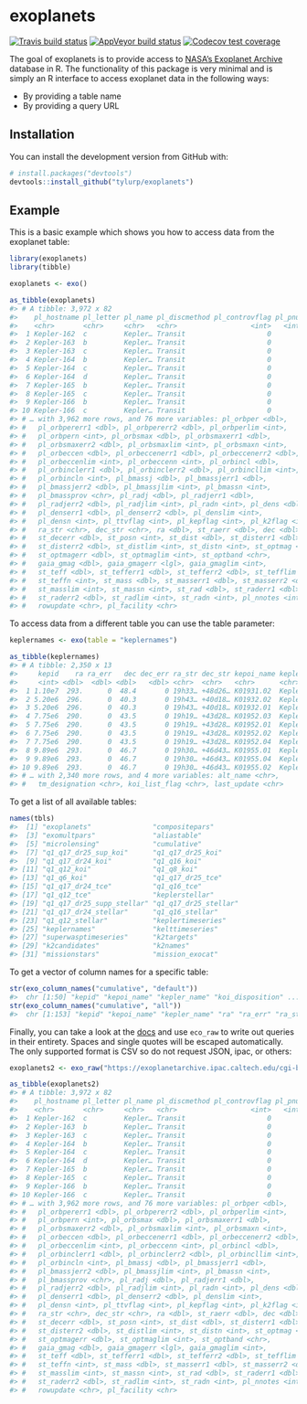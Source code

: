 
<!-- README.md is generated from README.Rmd. Please edit that file -->

# exoplanets

<!-- badges: start -->

[![Travis build
status](https://travis-ci.org/tyluRp/exoplanets.svg?branch=master)](https://travis-ci.org/tyluRp/exoplanets)
[![AppVeyor build
status](https://ci.appveyor.com/api/projects/status/github/tyluRp/exoplanets?branch=master&svg=true)](https://ci.appveyor.com/project/tyluRp/exoplanets)
[![Codecov test
coverage](https://codecov.io/gh/tyluRp/exoplanets/branch/master/graph/badge.svg)](https://codecov.io/gh/tyluRp/exoplanets?branch=master)
<!-- badges: end -->

The goal of exoplanets is to provide access to [NASA’s Exoplanet
Archive](https://exoplanetarchive.ipac.caltech.edu/index.html) database
in R. The functionality of this package is very minimal and is simply an
R interface to access exoplanet data in the following ways:

  - By providing a table name
  - By providing a query URL

## Installation

You can install the development version from GitHub with:

``` r
# install.packages("devtools")
devtools::install_github("tylurp/exoplanets")
```

## Example

This is a basic example which shows you how to access data from the
exoplanet table:

``` r
library(exoplanets)
library(tibble)

exoplanets <- exo()

as_tibble(exoplanets)
#> # A tibble: 3,972 x 82
#>    pl_hostname pl_letter pl_name pl_discmethod pl_controvflag pl_pnum
#>    <chr>       <chr>     <chr>   <chr>                  <int>   <int>
#>  1 Kepler-162  c         Kepler… Transit                    0       2
#>  2 Kepler-163  b         Kepler… Transit                    0       2
#>  3 Kepler-163  c         Kepler… Transit                    0       2
#>  4 Kepler-164  b         Kepler… Transit                    0       3
#>  5 Kepler-164  c         Kepler… Transit                    0       3
#>  6 Kepler-164  d         Kepler… Transit                    0       3
#>  7 Kepler-165  b         Kepler… Transit                    0       2
#>  8 Kepler-165  c         Kepler… Transit                    0       2
#>  9 Kepler-166  b         Kepler… Transit                    0       3
#> 10 Kepler-166  c         Kepler… Transit                    0       3
#> # … with 3,962 more rows, and 76 more variables: pl_orbper <dbl>,
#> #   pl_orbpererr1 <dbl>, pl_orbpererr2 <dbl>, pl_orbperlim <int>,
#> #   pl_orbpern <int>, pl_orbsmax <dbl>, pl_orbsmaxerr1 <dbl>,
#> #   pl_orbsmaxerr2 <dbl>, pl_orbsmaxlim <int>, pl_orbsmaxn <int>,
#> #   pl_orbeccen <dbl>, pl_orbeccenerr1 <dbl>, pl_orbeccenerr2 <dbl>,
#> #   pl_orbeccenlim <int>, pl_orbeccenn <int>, pl_orbincl <dbl>,
#> #   pl_orbinclerr1 <dbl>, pl_orbinclerr2 <dbl>, pl_orbincllim <int>,
#> #   pl_orbincln <int>, pl_bmassj <dbl>, pl_bmassjerr1 <dbl>,
#> #   pl_bmassjerr2 <dbl>, pl_bmassjlim <int>, pl_bmassn <int>,
#> #   pl_bmassprov <chr>, pl_radj <dbl>, pl_radjerr1 <dbl>,
#> #   pl_radjerr2 <dbl>, pl_radjlim <int>, pl_radn <int>, pl_dens <dbl>,
#> #   pl_denserr1 <dbl>, pl_denserr2 <dbl>, pl_denslim <int>,
#> #   pl_densn <int>, pl_ttvflag <int>, pl_kepflag <int>, pl_k2flag <int>,
#> #   ra_str <chr>, dec_str <chr>, ra <dbl>, st_raerr <dbl>, dec <dbl>,
#> #   st_decerr <dbl>, st_posn <int>, st_dist <dbl>, st_disterr1 <dbl>,
#> #   st_disterr2 <dbl>, st_distlim <int>, st_distn <int>, st_optmag <dbl>,
#> #   st_optmagerr <dbl>, st_optmaglim <int>, st_optband <chr>,
#> #   gaia_gmag <dbl>, gaia_gmagerr <lgl>, gaia_gmaglim <int>,
#> #   st_teff <dbl>, st_tefferr1 <dbl>, st_tefferr2 <dbl>, st_tefflim <int>,
#> #   st_teffn <int>, st_mass <dbl>, st_masserr1 <dbl>, st_masserr2 <dbl>,
#> #   st_masslim <int>, st_massn <int>, st_rad <dbl>, st_raderr1 <dbl>,
#> #   st_raderr2 <dbl>, st_radlim <int>, st_radn <int>, pl_nnotes <int>,
#> #   rowupdate <chr>, pl_facility <chr>
```

To access data from a different table you can use the table parameter:

``` r
keplernames <- exo(table = "keplernames")

as_tibble(keplernames)
#> # A tibble: 2,350 x 13
#>     kepid    ra ra_err   dec dec_err ra_str dec_str kepoi_name kepler_name
#>     <int> <dbl>  <dbl> <dbl>   <dbl> <chr>  <chr>   <chr>      <chr>      
#>  1 1.10e7  293.      0  48.4       0 19h33… +48d26… K01931.02  Kepler-339…
#>  2 5.20e6  296.      0  40.3       0 19h43… +40d18… K01932.02  Kepler-340…
#>  3 5.20e6  296.      0  40.3       0 19h43… +40d18… K01932.01  Kepler-340…
#>  4 7.75e6  290.      0  43.5       0 19h19… +43d28… K01952.03  Kepler-341…
#>  5 7.75e6  290.      0  43.5       0 19h19… +43d28… K01952.01  Kepler-341…
#>  6 7.75e6  290.      0  43.5       0 19h19… +43d28… K01952.02  Kepler-341…
#>  7 7.75e6  290.      0  43.5       0 19h19… +43d28… K01952.04  Kepler-341…
#>  8 9.89e6  293.      0  46.7       0 19h30… +46d43… K01955.01  Kepler-342…
#>  9 9.89e6  293.      0  46.7       0 19h30… +46d43… K01955.04  Kepler-342…
#> 10 9.89e6  293.      0  46.7       0 19h30… +46d43… K01955.02  Kepler-342…
#> # … with 2,340 more rows, and 4 more variables: alt_name <chr>,
#> #   tm_designation <chr>, koi_list_flag <chr>, last_update <chr>
```

To get a list of all available tables:

``` r
names(tbls) 
#>  [1] "exoplanets"               "compositepars"           
#>  [3] "exomultpars"              "aliastable"              
#>  [5] "microlensing"             "cumulative"              
#>  [7] "q1_q17_dr25_sup_koi"      "q1_q17_dr25_koi"         
#>  [9] "q1_q17_dr24_koi"          "q1_q16_koi"              
#> [11] "q1_q12_koi"               "q1_q8_koi"               
#> [13] "q1_q6_koi"                "q1_q17_dr25_tce"         
#> [15] "q1_q17_dr24_tce"          "q1_q16_tce"              
#> [17] "q1_q12_tce"               "keplerstellar"           
#> [19] "q1_q17_dr25_supp_stellar" "q1_q17_dr25_stellar"     
#> [21] "q1_q17_dr24_stellar"      "q1_q16_stellar"          
#> [23] "q1_q12_stellar"           "keplertimeseries"        
#> [25] "keplernames"              "kelttimeseries"          
#> [27] "superwasptimeseries"      "k2targets"               
#> [29] "k2candidates"             "k2names"                 
#> [31] "missionstars"             "mission_exocat"
```

To get a vector of column names for a specific table:

``` r
str(exo_column_names("cumulative", "default"))
#>  chr [1:50] "kepid" "kepoi_name" "kepler_name" "koi_disposition" ...
str(exo_column_names("cumulative", "all"))
#>  chr [1:153] "kepid" "kepoi_name" "kepler_name" "ra" "ra_err" "ra_str" ...
```

Finally, you can take a look at the
[docs](https://exoplanetarchive.ipac.caltech.edu/docs/program_interfaces.html)
and use `eco_raw` to write out queries in their entirety. Spaces and
single quotes will be escaped automatically. The only supported format
is CSV so do not request JSON, ipac, or
others:

``` r
exoplanets2 <- exo_raw("https://exoplanetarchive.ipac.caltech.edu/cgi-bin/nstedAPI/nph-nstedAPI?table=exoplanets")

as_tibble(exoplanets2)
#> # A tibble: 3,972 x 82
#>    pl_hostname pl_letter pl_name pl_discmethod pl_controvflag pl_pnum
#>    <chr>       <chr>     <chr>   <chr>                  <int>   <int>
#>  1 Kepler-162  c         Kepler… Transit                    0       2
#>  2 Kepler-163  b         Kepler… Transit                    0       2
#>  3 Kepler-163  c         Kepler… Transit                    0       2
#>  4 Kepler-164  b         Kepler… Transit                    0       3
#>  5 Kepler-164  c         Kepler… Transit                    0       3
#>  6 Kepler-164  d         Kepler… Transit                    0       3
#>  7 Kepler-165  b         Kepler… Transit                    0       2
#>  8 Kepler-165  c         Kepler… Transit                    0       2
#>  9 Kepler-166  b         Kepler… Transit                    0       3
#> 10 Kepler-166  c         Kepler… Transit                    0       3
#> # … with 3,962 more rows, and 76 more variables: pl_orbper <dbl>,
#> #   pl_orbpererr1 <dbl>, pl_orbpererr2 <dbl>, pl_orbperlim <int>,
#> #   pl_orbpern <int>, pl_orbsmax <dbl>, pl_orbsmaxerr1 <dbl>,
#> #   pl_orbsmaxerr2 <dbl>, pl_orbsmaxlim <int>, pl_orbsmaxn <int>,
#> #   pl_orbeccen <dbl>, pl_orbeccenerr1 <dbl>, pl_orbeccenerr2 <dbl>,
#> #   pl_orbeccenlim <int>, pl_orbeccenn <int>, pl_orbincl <dbl>,
#> #   pl_orbinclerr1 <dbl>, pl_orbinclerr2 <dbl>, pl_orbincllim <int>,
#> #   pl_orbincln <int>, pl_bmassj <dbl>, pl_bmassjerr1 <dbl>,
#> #   pl_bmassjerr2 <dbl>, pl_bmassjlim <int>, pl_bmassn <int>,
#> #   pl_bmassprov <chr>, pl_radj <dbl>, pl_radjerr1 <dbl>,
#> #   pl_radjerr2 <dbl>, pl_radjlim <int>, pl_radn <int>, pl_dens <dbl>,
#> #   pl_denserr1 <dbl>, pl_denserr2 <dbl>, pl_denslim <int>,
#> #   pl_densn <int>, pl_ttvflag <int>, pl_kepflag <int>, pl_k2flag <int>,
#> #   ra_str <chr>, dec_str <chr>, ra <dbl>, st_raerr <dbl>, dec <dbl>,
#> #   st_decerr <dbl>, st_posn <int>, st_dist <dbl>, st_disterr1 <dbl>,
#> #   st_disterr2 <dbl>, st_distlim <int>, st_distn <int>, st_optmag <dbl>,
#> #   st_optmagerr <dbl>, st_optmaglim <int>, st_optband <chr>,
#> #   gaia_gmag <dbl>, gaia_gmagerr <lgl>, gaia_gmaglim <int>,
#> #   st_teff <dbl>, st_tefferr1 <dbl>, st_tefferr2 <dbl>, st_tefflim <int>,
#> #   st_teffn <int>, st_mass <dbl>, st_masserr1 <dbl>, st_masserr2 <dbl>,
#> #   st_masslim <int>, st_massn <int>, st_rad <dbl>, st_raderr1 <dbl>,
#> #   st_raderr2 <dbl>, st_radlim <int>, st_radn <int>, pl_nnotes <int>,
#> #   rowupdate <chr>, pl_facility <chr>
```
